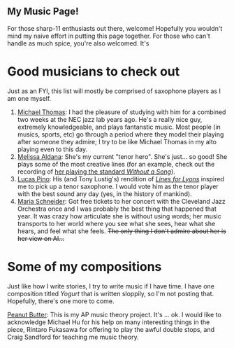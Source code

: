 ## My Music Page!

For those sharp-11 enthusiasts out there, welcome! Hopefully you wouldn't mind my naive effort in putting this page together. For those who can't handle as much spice, you're also welcomed. It's 

# Good musicians to check out

Just as an FYI, this list will mostly be comprised of saxophone players as I am one myself. 

1. [Michael Thomas](https://www.michaelthomasjazz.com/): I had the pleasure of studying with him for a combined two weeks at the NEC jazz lab years ago. He's a really nice guy, extremely knowledgeable, and plays fantanstic music. Most people (in musics, sports, etc) go through a period where they model their playing after someone they admire; I try to be like Michael Thomas in my alto playing even to this day.
2. [Melissa Aldana](https://www.melissaaldana.net/): She's my current "tenor hero". She's just... so good! She plays some of the most creative lines (for an example, check out the recording of [her playing the standard _Without a Song_](https://www.youtube.com/watch?v=jhXN-tnWx1A)). 
3. [Lucas Pino](https://www.lucaspino.com/): His (and Tony Lustig's) rendition of [_Lines for Lyons_](https://www.youtube.com/watch?v=vCkmse__Rjg) inspired me to pick up a tenor saxophone. I would vote him as the tenor player with the best sound any day (yes, in the history of mankind).
4. [Maria Schneider](https://www.mariaschneider.com/): Got free tickets to her concert with the Cleveland Jazz Orchestra once and I was probably the best thing that happened that year. It was crazy how articulate she is without using words; her music transports to her world where you see what she sees, hear what she hears, and feel what she feels. ~~The only thing I don't admire about her is her view on AI...~~  

# Some of my compositions

Just like how I write stories, I try to write music if I have time. I have one composition titled *Yogurt* that is written sloppily, so I'm not posting that. Hopefully, there's one more to come. 

[Peanut Butter](../pdf/Peanut_Butter_Full_Score.pdf): This is my AP music theory project. It's ... ok. I would like to acknowledge Michael Hu for his help on many interesting things in the piece, Rintaro Fukasawa for offering to play the awful double stops, and Craig Sandford for teaching me music theory.
